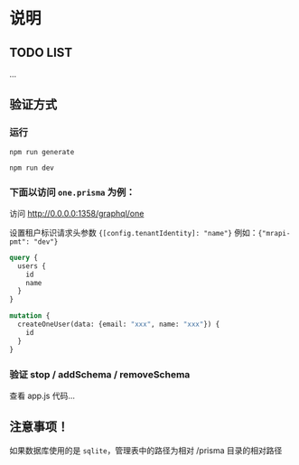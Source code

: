 # 说明

## TODO LIST

...

## 验证方式

### 运行

```shell
npm run generate

npm run dev
```

### 下面以访问 `one.prisma` 为例：

访问 http://0.0.0.0:1358/graphql/one

设置租户标识请求头参数 `{[config.tenantIdentity]: "name"}` 例如：`{"mrapi-pmt": "dev"}`

```graphql
query {
  users {
    id
    name
  }
}

mutation {
  createOneUser(data: {email: "xxx", name: "xxx"}) {
    id
  }
}
```

### 验证 stop / addSchema / removeSchema

查看 app.js 代码...


## 注意事项！

如果数据库使用的是 `sqlite`，管理表中的路径为相对 /prisma 目录的相对路径
